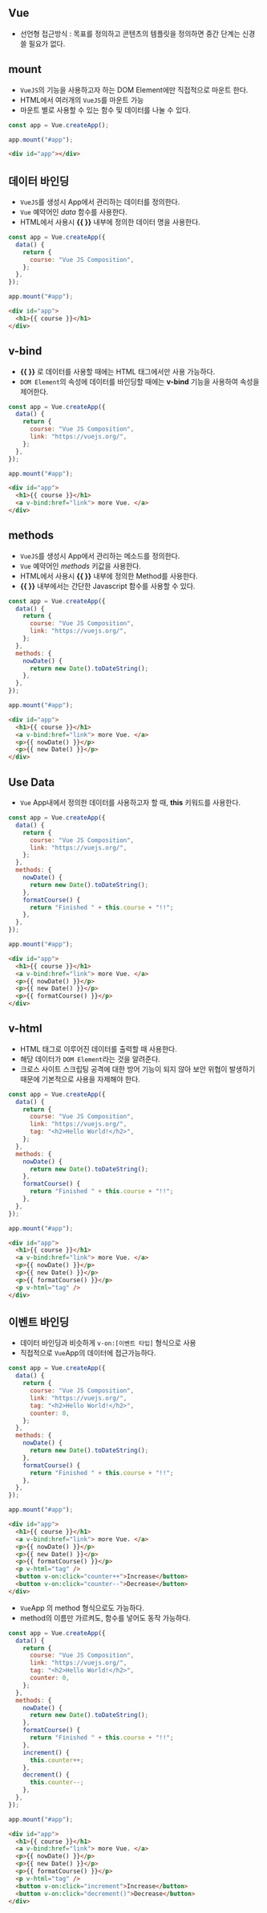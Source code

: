 ## Vue

- 선언형 접근방식
  : 목표를 정의하고 콘텐츠의 템플릿을 정의하면 중간 단계는 신경 쓸 필요가 없다.

## mount

- `VueJS`의 기능을 사용하고자 하는 DOM Element에만 직접적으로 마운트 한다.
- HTML에서 여러개의 `VueJS`를 마운트 가능
- 마운트 별로 사용할 수 있는 함수 및 데이터를 나눌 수 있다.

```javascript
const app = Vue.createApp();

app.mount("#app");
```

```html
<div id="app"></div>
```

## 데이터 바인딩

- `VueJS`를 생성시 App에서 관리하는 데이터를 정의한다.
- `Vue` 예약어인 _data_ 함수를 사용한다.
- HTML에서 사용시 **{{ }}** 내부에 정의한 데이터 명을 사용한다.

```javascript
const app = Vue.createApp({
  data() {
    return {
      course: "Vue JS Composition",
    };
  },
});

app.mount("#app");
```

```html
<div id="app">
  <h1>{{ course }}</h1>
</div>
```

## v-bind

- **{{ }}** 로 데이터를 사용할 때에는 HTML 태그에서만 사용 가능하다.
- `DOM Element`의 속성에 데이터를 바인딩할 때에는 **v-bind** 기능을 사용하여 속성을 제어한다.

```javascript
const app = Vue.createApp({
  data() {
    return {
      course: "Vue JS Composition",
      link: "https://vuejs.org/",
    };
  },
});

app.mount("#app");
```

```html
<div id="app">
  <h1>{{ course }}</h1>
  <a v-bind:href="link"> more Vue. </a>
</div>
```

## methods

- `VueJS`를 생성시 App에서 관리하는 메소드를 정의한다.
- `Vue` 예약어인 _methods_ 키값을 사용한다.
- HTML에서 사용시 **{{ }}** 내부에 정의한 Method를 사용한다.
- **{{ }}** 내부에서는 간단한 Javascript 함수를 사용할 수 있다.

```javascript
const app = Vue.createApp({
  data() {
    return {
      course: "Vue JS Composition",
      link: "https://vuejs.org/",
    };
  },
  methods: {
    nowDate() {
      return new Date().toDateString();
    },
  },
});

app.mount("#app");
```

```html
<div id="app">
  <h1>{{ course }}</h1>
  <a v-bind:href="link"> more Vue. </a>
  <p>{{ nowDate() }}</p>
  <p>{{ new Date() }}</p>
</div>
```

## Use Data

- `Vue` App내에서 정의한 데이터를 사용하고자 할 때, **this** 키워드를 사용한다.

```javascript
const app = Vue.createApp({
  data() {
    return {
      course: "Vue JS Composition",
      link: "https://vuejs.org/",
    };
  },
  methods: {
    nowDate() {
      return new Date().toDateString();
    },
    formatCourse() {
      return "Finished " + this.course + "!!";
    },
  },
});

app.mount("#app");
```

```html
<div id="app">
  <h1>{{ course }}</h1>
  <a v-bind:href="link"> more Vue. </a>
  <p>{{ nowDate() }}</p>
  <p>{{ new Date() }}</p>
  <p>{{ formatCourse() }}</p>
</div>
```

## v-html

- HTML 태그로 이루어진 데이터를 출력할 때 사용한다.
- 해당 데이터가 `DOM Element`라는 것을 알려준다.
- 크로스 사이트 스크립팅 공격에 대한 방어 기능이 되지 않아 보안 위협이 발생하기 때문에 기본적으로 사용을 자제해야 한다.

```javascript
const app = Vue.createApp({
  data() {
    return {
      course: "Vue JS Composition",
      link: "https://vuejs.org/",
      tag: "<h2>Hello World!</h2>",
    };
  },
  methods: {
    nowDate() {
      return new Date().toDateString();
    },
    formatCourse() {
      return "Finished " + this.course + "!!";
    },
  },
});

app.mount("#app");
```

```html
<div id="app">
  <h1>{{ course }}</h1>
  <a v-bind:href="link"> more Vue. </a>
  <p>{{ nowDate() }}</p>
  <p>{{ new Date() }}</p>
  <p>{{ formatCourse() }}</p>
  <p v-html="tag" />
</div>
```

## 이벤트 바인딩

- 데이터 바인딩과 비슷하게 `v-on:[이벤트 타입]` 형식으로 사용
- 직접적으로 `Vue`App의 데이터에 접근가능하다.

```javascript
const app = Vue.createApp({
  data() {
    return {
      course: "Vue JS Composition",
      link: "https://vuejs.org/",
      tag: "<h2>Hello World!</h2>",
      counter: 0,
    };
  },
  methods: {
    nowDate() {
      return new Date().toDateString();
    },
    formatCourse() {
      return "Finished " + this.course + "!!";
    },
  },
});

app.mount("#app");
```

```html
<div id="app">
  <h1>{{ course }}</h1>
  <a v-bind:href="link"> more Vue. </a>
  <p>{{ nowDate() }}</p>
  <p>{{ new Date() }}</p>
  <p>{{ formatCourse() }}</p>
  <p v-html="tag" />
  <button v-on:click="counter++">Increase</button>
  <button v-on:click="counter--">Decrease</button>
</div>
```

- `Vue`App 의 method 형식으로도 가능하다.
- method의 이름만 가르켜도, 함수를 넣어도 동작 가능하다.

```javascript
const app = Vue.createApp({
  data() {
    return {
      course: "Vue JS Composition",
      link: "https://vuejs.org/",
      tag: "<h2>Hello World!</h2>",
      counter: 0,
    };
  },
  methods: {
    nowDate() {
      return new Date().toDateString();
    },
    formatCourse() {
      return "Finished " + this.course + "!!";
    },
    increment() {
      this.counter++;
    },
    decrement() {
      this.counter--;
    },
  },
});

app.mount("#app");
```

```html
<div id="app">
  <h1>{{ course }}</h1>
  <a v-bind:href="link"> more Vue. </a>
  <p>{{ nowDate() }}</p>
  <p>{{ new Date() }}</p>
  <p>{{ formatCourse() }}</p>
  <p v-html="tag" />
  <button v-on:click="increment">Increase</button>
  <button v-on:click="decrement()">Decrease</button>
</div>
```
